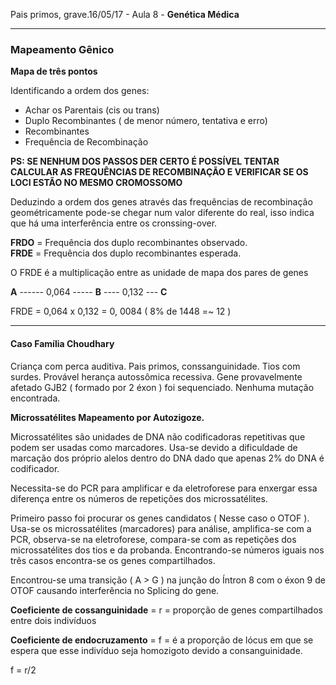 Pais primos, grave.16/05/17 - Aula 8 - **Genética Médica**

---

### Mapeamento Gênico

**Mapa de três pontos**

Identificando a ordem dos genes:

* Achar os Parentais \(cis ou trans\)
* Duplo Recombinantes \( de menor número, tentativa e erro\)
* Recombinantes
* Frequência de Recombinação

**PS: SE NENHUM DOS PASSOS DER CERTO É POSSÍVEL TENTAR CALCULAR AS FREQUÊNCIAS DE RECOMBINAÇÃO E VERIFICAR SE OS LOCI ESTÃO NO MESMO CROMOSSOMO**

Deduzindo a ordem dos genes através das frequências de recombinação geométricamente pode-se chegar num valor diferente do real, isso indica que há uma interferência entre os cronssing-over.

**FRDO** = Frequência dos duplo recombinantes observado.  
**FRDE** = Frequência dos duplo recombinantes esperada.

O FRDE é a multiplicação entre as unidade de mapa dos pares de genes

**A** ------ 0,064 ----- **B** ---- 0,132 --- **C**

FRDE = 0,064 x 0,132 = 0, 0084 \( 8% de 1448 =~ 12 \)

---

#### Caso Família Choudhary

Criança com perca auditiva. Pais primos, conssanguinidade. Tios com surdes. Provável herança autossômica recessiva. Gene provavelmente afetado GJB2 \( formado por 2 éxon \) foi sequenciado. Nenhuma mutação encontrada.

**Microssatélites Mapeamento por Autozigoze.**

Microssatélites são unidades de DNA não codificadoras repetitivas que podem ser usadas como marcadores. Usa-se devido a dificuldade de marcação dos próprio alelos dentro do DNA dado que apenas 2% do DNA é codificador.

Necessita-se do PCR para amplificar e da eletroforese para enxergar essa diferença entre os números de repetições dos microssatélites.

Primeiro passo foi procurar os genes candidatos \( Nesse caso o OTOF \). Usa-se os microssatélites \(marcadores\) para análise, amplifica-se com a PCR, observa-se na eletroforese, compara-se com as repetições dos microssatélites dos tios e da probanda. Encontrando-se números iguais nos três casos encontra-se os genes compartilhados.

Encontrou-se uma transição \( A &gt; G \) na junção do Íntron 8 com o éxon 9 de OTOF causando interferência no Splicing do gene.

**Coeficiente de cossanguinidade** = r = proporção de genes compartilhados entre dois indivíduos

**Coeficiente de endocruzamento** = f = é a proporção de lócus em que se espera que esse indivíduo seja homozigoto devido a consanguinidade.

f = r/2







